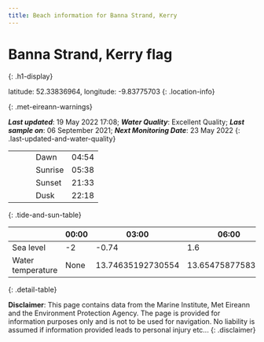```yaml
---
title: Beach information for Banna Strand, Kerry
---
```

# Banna Strand, Kerry <span class="material-icons blue-flag" alt="This a Blue Flag beach">flag</span>
{: .h1-display}

latitude: 52.33836964, longitude: -9.83775703
{: .location-info}


{: .met-eireann-warnings}

___Last updated___: 19 May 2022 17:08; ___Water Quality___: Excellent Quality;
___Last sample on___: 06 September 2021; ___Next Monitoring Date___: 23 May 2022
{: .last-updated-and-water-quality}

|   |   |   |   |   |
|---|---|---|---|---|
|   |   |   | Dawn  | 04:54 |
|   |   |   | Sunrise  | 05:38 |
|   |   |   | Sunset  | 21:33 |
|   |   |   | Dusk  | 22:18 |
{: .tide-and-sun-table}

<div></div>

| | 00:00 | 03:00 | 06:00 | 09:00 | 12:00 | 15:00 | 18:00 | 21:00 |
|---|---|---|---|---|---|---|---|---|
| Sea level | -2 | -0.74 | 1.6 | 0.7| -1.66 | -0.81 | 1.59 | 1.07 |
| Water temperature | None | 13.74635192730554 | 13.65475877583295 | 13.671561771717311 | 13.804930839292584 | 13.8817138609238 | 13.860056418981916 | 13.86017513623445 |
{: .detail-table}

__Disclaimer__: This page contains data from the Marine Institute,
Met Eireann and the Environment Protection Agency. The page is provided for
information purposes only and is not to be used for navigation. No liability
is assumed if information provided leads to personal injury etc...
{: .disclaimer}